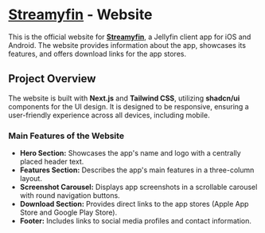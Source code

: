 # [**Streamyfin**](https://github.com/fredrikburmester/streamyfin) - Website

This is the official website for [**Streamyfin**](https://github.com/fredrikburmester/streamyfin), a Jellyfin client app for iOS and Android. The website provides information about the app, showcases its features, and offers download links for the app stores.

## Project Overview

The website is built with **Next.js** and **Tailwind CSS**, utilizing **shadcn/ui** components for the UI design. It is designed to be responsive, ensuring a user-friendly experience across all devices, including mobile.

### Main Features of the Website

- **Hero Section:** Showcases the app's name and logo with a centrally placed header text.
- **Features Section:** Describes the app's main features in a three-column layout.
- **Screenshot Carousel:** Displays app screenshots in a scrollable carousel with round navigation buttons.
- **Download Section:** Provides direct links to the app stores (Apple App Store and Google Play Store).
- **Footer:** Includes links to social media profiles and contact information.
